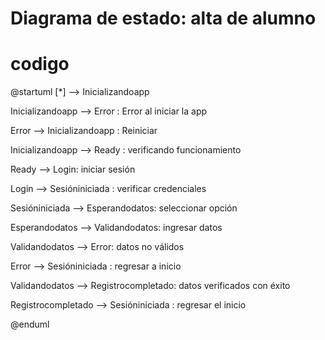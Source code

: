 # Diagrama de estado: alta de alumno

# codigo
@startuml
[*] --> Inicializandoapp

Inicializandoapp --> Error : Error al iniciar la app

Error --> Inicializandoapp : Reiniciar

Inicializandoapp --> Ready : verificando funcionamiento

Ready --> Login: iniciar sesión 

Login --> Sesióniniciada : verificar credenciales 

Sesióniniciada --> Esperandodatos: seleccionar opción 

Esperandodatos --> Validandodatos: ingresar datos

Validandodatos --> Error: datos no válidos

Error --> Sesióniniciada : regresar a inicio

Validandodatos --> Registrocompletado: datos verificados con éxito

Registrocompletado --> Sesióniniciada : regresar el inicio 

@enduml
